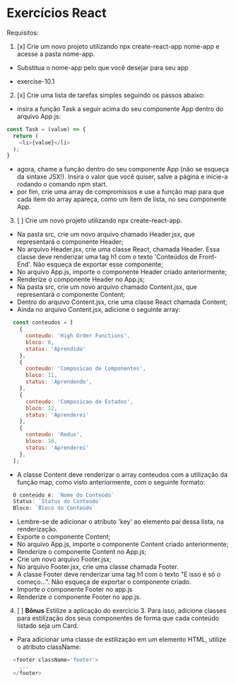 # Exercícios React

Requisitos:

1. [x] Crie um novo projeto utilizando npx create-react-app nome-app e acesse a pasta nome-app.
 * Substitua o nome-app pelo que você desejar para seu app
  - exercise-10.1
2. [x] Crie uma lista de tarefas simples seguindo os passos abaixo:
 * insira a função Task a seguir acima do seu componente App dentro do arquivo App.js:

```js
const Task = (value) => {
  return (
    <li>{value}</li>
  );
}
```
 * agora, chame a função dentro do seu componente App (não se esqueça da sintaxe JSX!). Insira o valor que você quiser, salve a página e inicie-a rodando o comando npm start.
 * por fim, crie uma array de compromissos e use a função map para que cada item do array apareça, como um item de lista, no seu componente App.

3. [ ] Crie um novo projeto utilizando npx create-react-app.
 * Na pasta src, crie um novo arquivo chamado Header.jsx, que representará o componente Header;
 * No arquivo Header.jsx, crie uma classe React, chamada Header. Essa classe deve renderizar uma tag h1 com o texto 'Conteúdos de Front-End'. Não esqueça de exportar esse componente;
 * No arquivo App.js, importe o componente Header criado anteriormente;
 * Renderize o componente Header no App.js;
 * Na pasta src, crie um novo arquivo chamado Content.jsx, que representará o componente Content;
 * Dentro do arquivo Content.jsx, crie uma classe React chamada Content;
 * Ainda no arquivo Content.jsx, adicione o seguinte array:
```js
  const conteudos = [
    {
      conteudo: 'High Order Functions',
      bloco: 8,
      status: 'Aprendido'
    },
    {
      conteudo: 'Composicao de Componentes',
      bloco: 11,
      status: 'Aprendendo',
    },
    {
      conteudo: 'Composicao de Estados',
      bloco: 12,
      status: 'Aprenderei'
    },
    {
      conteudo: 'Redux',
      bloco: 16,
      status: 'Aprenderei'
    },
  ];

```
 * A classe Content deve renderizar o array conteudos com a utilização da função map, como visto anteriormente, com o seguinte formato:

```js
  O conteúdo é: `Nome do Conteúdo`
  Status: `Status do Conteúdo`
  Bloco: `Bloco do Conteúdo`
```
 * Lembre-se de adicionar o atributo 'key' ao elemento pai dessa lista, na renderização.
 * Exporte o componente Content;
 * No arquivo App.js, importe o componente Content criado anteriormente;
 * Renderize o componente Content no App.js;
 * Crie um novo arquivo Footer.jsx;
 * No arquivo Footer.jsx, crie uma classe chamada Footer.
 * A classe Footer deve renderizar uma tag h1 com o texto "E isso é só o começo...". Não esqueça de exportar o componente criado.
 * Importe o componente Footer no app.js
 * Renderize o componente Footer no app.js.

4. [ ] **Bônus** Estilize a aplicação do exercicio 3. Para isso, adicione classes para estilização dos seus componentes de forma que cada conteúdo listado seja um Card.
 * Para adicionar uma classe de estilização em um elemento HTML, utilize o atributo className:
```js
  <footer className='footer'>
    ...
  </footer>
```